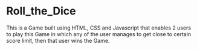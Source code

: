 # Roll_the_Dice
This is a Game built using HTML, CSS and Javascript that enables 2 users to play this Game in which any of the user manages to get close to certain score limit, then that user wins the Game.
